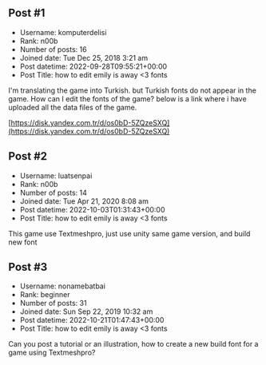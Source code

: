 ## Post #1
- Username: komputerdelisi
- Rank: n00b
- Number of posts: 16
- Joined date: Tue Dec 25, 2018 3:21 am
- Post datetime: 2022-09-28T09:55:21+00:00
- Post Title: how to edit emily is away <3 fonts

I'm translating the game into Turkish. but Turkish fonts do not appear in the game. How can I edit the fonts of the game? below is a link where i have uploaded all the data files of the game.

[https://disk.yandex.com.tr/d/os0bD-5ZQzeSXQ](https://disk.yandex.com.tr/d/os0bD-5ZQzeSXQ)
## Post #2
- Username: luatsenpai
- Rank: n00b
- Number of posts: 14
- Joined date: Tue Apr 21, 2020 8:08 am
- Post datetime: 2022-10-03T01:31:43+00:00
- Post Title: how to edit emily is away <3 fonts

This game use Textmeshpro, just use unity same game version, and build new font
## Post #3
- Username: nonamebatbai
- Rank: beginner
- Number of posts: 31
- Joined date: Sun Sep 22, 2019 10:32 am
- Post datetime: 2022-10-21T01:47:43+00:00
- Post Title: how to edit emily is away <3 fonts

Can you post a tutorial or an illustration, how to create a new build font for a game using Textmeshpro?
